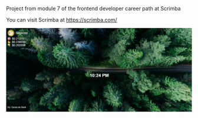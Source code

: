 Project from module 7 of the frontend developer career path at Scrimba

You can visit Scrimba at https://scrimba.com/

<img src="final.png" alt="project capstone chrome extension" width="550" heigth="550"/>